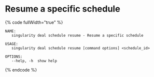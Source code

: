 # Resume a specific schedule

{% code fullWidth="true" %}
```
NAME:
   singularity deal schedule resume - Resume a specific schedule

USAGE:
   singularity deal schedule resume [command options] <schedule_id>

OPTIONS:
   --help, -h  show help
```
{% endcode %}

